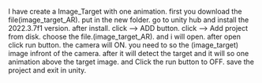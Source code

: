 I have create a Image_Target with one animation.
first you download the file(image_target_AR).
put in the new folder.
go to unity hub and install the 2022.3.7f1 version.
after install.
click --> ADD button.
click --> Add project from disk.
choose the file.(image_target_AR).
and i will open.
after open click run button.
the camera will ON.
you need to so the (image_target) image infront of the camera.
after it will detect the target and it will so one animation above the target image.
and Click the run button to OFF.
save the project 
and exit in unity.
